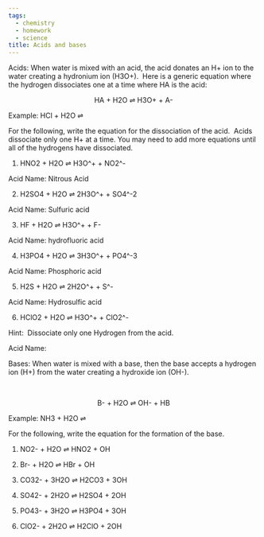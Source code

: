 ```yaml
---
tags: 
  - chemistry
  - homework
  - science
title: Acids and bases
---
```


Acids: When water is mixed with an acid, the acid donates an H+ ion to the water creating a hydronium ion (H3O+).  Here is a generic equation where the hydrogen dissociates one at a time where HA is the acid:

  

<center>HA + H2O ⇌ H3O+ + A-</center>

  

Example: HCl + H2O ⇌ 

  

For the following, write the equation for the dissociation of the acid.  Acids dissociate only one H+ at a time. You may need to add more equations until all of the hydrogens have dissociated.

  

1.  HNO2 + H2O ⇌ H3O^+ + NO2^-
    

  

Acid Name: Nitrous Acid

  

2.  H2SO4 + H2O ⇌ 2H3O^+ + SO4^-2
    

  

Acid Name: Sulfuric acid

  

3.  HF + H2O ⇌ H3O^+ + F-
    

  

Acid Name: hydrofluoric acid

  

4.  H3PO4 + H2O ⇌ 3H3O^+ + PO4^-3
    

  

Acid Name: Phosphoric acid

  

5.  H2S + H2O ⇌ 2H2O^+ + S^-
    

  

Acid Name: Hydrosulfic acid

  

6.  HClO2 + H2O ⇌ H3O^+ + ClO2^-
    

Hint:  Dissociate only one Hydrogen from the acid.

  

Acid Name:

  

Bases: When water is mixed with a base, then the base accepts a hydrogen ion (H+) from the water creating a hydroxide ion (OH-).

  

  <center>B- + H2O ⇌ OH- + HB</center>

  

Example: NH3 + H2O ⇌

For the following, write the equation for the formation of the base. 

  

1.  NO2- + H2O ⇌ HNO2 + OH
    

  
  

2.  Br- + H2O ⇌ HBr + OH
    

  
  

3.  CO32- + 3H2O ⇌ H2CO3 + 3OH
    

  
  

4.  SO42- + 2H2O ⇌ H2SO4 + 2OH
    

  
  

5.  PO43- + 3H2O ⇌ H3PO4 + 3OH
    

  
  

6.  ClO2- + 2H2O ⇌ H2ClO + 2OH
    